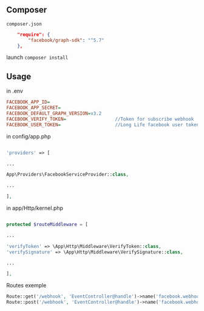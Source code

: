 ## Composer

`composer.json`

```json
    "require": {
        "facebook/graph-sdk": "^5.7"
    },
```

launch `composer install` 

## Usage

in .env

```ini
FACEBOOK_APP_ID=
FACEBOOK_APP_SECRET=
FACEBOOK_DEFAULT_GRAPH_VERSION=v3.2
FACEBOOK_VERIFY_TOKEN=                  //Token for subscribe webhook
FACEBOOK_USER_TOKEN=                    //Long Life facebook user token
```

in config/app.php

```php

'providers' => [

...

App\Providers\FacebookServiceProvider::class,

...

],

```

in app/Http/kernel.php


```php

protected $routeMiddleware = [

...

'verifyToken' => \App\Http\Middleware\VerifyToken::class,
'verifySignature' => \App\Http\Middleware\VerifySignature::class,

...

],

```

Routes exemple

```php
Route::get('/webhook', 'EventController@handle')->name('facebook.webhook.verify')->middleware('verifyToken');
Route::post('/webhook', 'EventController@handle')->name('facebook.webhook.handle')->middleware('verifySignature');
```